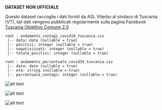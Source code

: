 <b>DATASET NON UFFICIALE</b>

Questo dataset raccoglie i dati forniti da ASL Viterbo al sindaco di Tuscania (VT), tali dati vengono pubblicati regolarmente sulla pagina Facebook [Tuscania Obiettivo Comune 2.0](https://www.facebook.com/obiettivocomune2.0)

```
root : andamento_contagi_covid19_tuscania.csv
 |-- data: date (nullable = true)
 |-- positivi: integer (nullable = true)
 |-- negativizzati: integer (nullable = true)
 |-- totale_positivi: integer (nullable = true)
```

```
root : andamento_percentuale_covid19_tuscania.csv
 |-- data: date (nullable = true)
 |-- età: string (nullable = true)
 |-- percentuale_contagi: integer (nullable = true)
```
![alt text](https://github.com/emanuele-tufarini-2/Tuscania-Covid19-Dataset/blob/main/image/grafico_a_linee.png)

![alt text](https://github.com/emanuele-tufarini-2/Tuscania-Covid19-Dataset/blob/main/image/grafico_ad_area.png)

![alt text](https://github.com/emanuele-tufarini-2/Tuscania-Covid19-Dataset/blob/main/image/grafico_a_torta.png)
